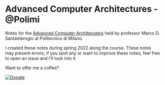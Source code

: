 # Advanced Computer Architectures - @Polimi

Notes for the [Advanced Computer Architecuters](https://www4.ceda.polimi.it/manifesti/manifesti/controller/ManifestoPublic.do?EVN_DETTAGLIO_RIGA_MANIFESTO=evento&aa=2021&k_cf=225&k_corso_la=481&k_indir=T2A&codDescr=088949&lang=IT&semestre=2&anno_corso=1&idItemOfferta=156910&idRiga=272232)
held by professor Marco D. Santambrogio at Politecnico di Milano.

I created these notes during spring 2022 along the course. 
These notes may present errors, if you spot any or want to improve these notes, feel free to open an issue and I'll look into it.

Want to offer me a coffee?

[![Donate](https://img.shields.io/badge/Donate-PayPal-green.svg)](https://www.paypal.com/donate/?hosted_button_id=WKJJR4THZP2M4)
